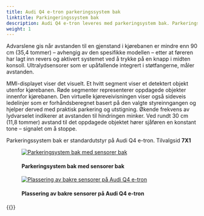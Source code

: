 ```yaml
---
title: Audi Q4 e-tron parkeringssystem bak
linktitle: Parkingeringssystem bak
description: Audi Q4 e-tron leveres med parkeringsystem bak. Parkeringssystem bak informerer føreren, visuelt og hørbart, om hindringer bak kjøretøyet.
weight: 1
---
```

<!-- markdownlint-disable MD033 -->
Advarslene gis når avstanden til en gjenstand i kjørebanen er mindre enn 90 cm (35,4 tommer) – avhengig av den spesifikke modellen – etter at føreren har lagt inn revers og aktivert systemet ved å trykke på en knapp i midten konsoll. Ultralydsensorer som er upåfallende integrert i støtfangerne, måler avstanden.

MMI-displayet viser det visuelt. Et hvitt segment viser et detektert objekt utenfor kjørebanen. Røde segmenter representerer oppdagede objekter innenfor kjørebanen. Den virtuelle kjøreveivisningen viser også sideveis ledelinjer som er forhåndsberegnet basert på den valgte styreinngangen og hjelper derved med praktisk parkering og utstigning. Økende frekvens av lydvarselet indikerer at avstanden til hindringen minker. Ved rundt 30 cm (11,8 tommer) avstand til det oppdagede objektet hører sjåføren en konstant tone – signalet om å stoppe.

  Parkeringssystem bak er standardutstyr på Audi Q4 e-tron. Tilvalgsid **7X1**

<figure>
    <a href="https://media.electrichasgoneaudi.net/multimedia/models/q4-e-tron/technology/drivingassistance/parkingsystemrear/parkingsystemrear.jpg">
        <img src="https://media.electrichasgoneaudi.net/multimedia/models/q4-e-tron/technology/drivingassistance/parkingsystemrear/parkingsystemrears.jpg"
        class="img-fluid" alt="Parkeringsystem bak med sensorer bak" title="Parkeringsystem bak med sensorer bak">
    </a>
    <figcaption><h4>Parkeringsystem bak med sensorer bak</h4></figcaption>
</figure>

<figure>
    <a href="https://media.electrichasgoneaudi.net/multimedia/models/q4-e-tron/technology/drivingassistance/parkingsystemplus/sensorsrear.jpg">
        <img src="https://media.electrichasgoneaudi.net/multimedia/models/q4-e-tron/technology/drivingassistance/parkingsystemplus/sensorsrears.jpg"
        class="img-fluid" alt="Plassering av bakre sensorer på Audi Q4 e-tron" title="Plassering av bakre sensorer på Audi Q4 e-tron">
    </a>
    <figcaption><h4>Plassering av bakre sensorer på Audi Q4 e-tron</h4></figcaption>
</figure>

{{<children description="true" />}}
